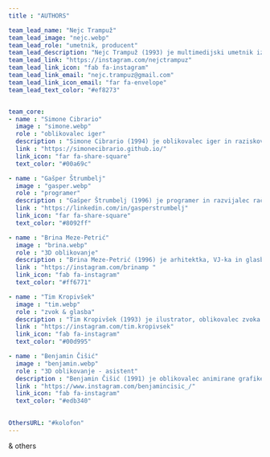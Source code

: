```yaml
---
title : "AUTHORS"

team_lead_name: "Nejc Trampuž"
team_lead_image: "nejc.webp"
team_lead_role: "umetnik, producent"
team_lead_description: "Nejc Trampuž (1993) je multimedijski umetnik iz Slovenije, ki je Cum Laude diplomiral iz fotografije in za magistrsko nalogo prejel nagrado Akademije za likovno umetnost in oblikovanje v Ljubljani. V zadnjih letih se aktivno ukvarja z okoljskimi in ekološkimi umetniškimi projekti (npr. <a href=https://rooted-in-code.com/slo>Zakoreninjeno v kodi</a> & <a href=https://another-future-entirely.com/slo>Popolnoma drugačna prihodnost</a>). Njegovo priljubljeno izrazno sredstvo je kolaž v kombinaciji z različnimi sodobnimi tehnologijami, mediji in eksperimentalnimi pristopi. Trampuž je imel več deset samostojnih in skupinskih razstav v Sloveniji in tujini, za svoje delo pa je prejel tudi več nagrad, med drugim glavne mednarodne festivalske nagrade za svoj najnovejši eksperimentalni film."
team_lead_link: "https://instagram.com/nejctrampuz"
team_lead_link_icon: "fab fa-instagram"
team_lead_link_email: "nejc.trampuz@gmail.com"
team_lead_link_icon_email: "far fa-envelope"
team_lead_text_color: "#ef8273"


team_core:
- name : "Simone Cibrario"
  image : "simone.webp"
  role : "oblikovalec iger"
  description : "Simone Cibrario (1994) je oblikovalec iger in raziskovalec uporabniških izkušenj, ki ga zanimajo presečišča med igro, pripovedovanjem zgodb in trajnostjo. Magistriral je iz iger na Univerzi IT v Københavnu: njegov pristop k oblikovanju iger je metodološki in usmerjen v inovacije. Simone ima širok nabor veščin, od naprednih tehnik oblikovanja iger, 3D-modeliranja do produkcije in uporabe orodij za razvoj iger. Opravljal je pripravništvo pri podjetju Memorable Games in bil vodilni oblikovalec pri podjetju Monobit Games: zagonskem podjetju za izobraževalne igre."
  link : "https://simonecibrario.github.io/"
  link_icon: "far fa-share-square"
  text_color: "#00a69c"

- name : "Gašper Štrumbelj"
  image : "gasper.webp"
  role : "programer"
  description : "Gašper Štrumbelj (1996) je programer in razvijalec računalniških iger, ki primarno deluje v industriji mobilnih iger. Z močnim predznanjem na področju razvoja programske opreme je specializiran za ustvarjanje atraktivnih interaktivnih izkušenj, pri čemer uporablja svoje tehnično znanje za izboljšanje mehanike iger in optimizacijo zmogljivosti."
  link : "https://linkedin.com/in/gasperstrumbelj"
  link_icon: "far fa-share-square"
  text_color: "#8092ff"

- name : "Brina Meze-Petrić"
  image : "brina.webp"
  role : "3D oblikovanje"
  description : "Brina Meze-Petrić (1996) je arhitektka, VJ-ka in glasbenica. Svoje izobraževanje je zaključila na Akademie der bildenden Künste Wien (AT), smer Arhitektura. Oblikovno se najpogosteje izraža s 3D modeliranjem, videom, stripi, infografiko in kolaži."
  link : "https://instagram.com/brinamp "
  link_icon: "fab fa-instagram"
  text_color: "#ff6771"

- name : "Tim Kropivšek"
  image : "tim.webp"
  role : "zvok & glasba"
  description : "Tim Kropivšek (1993) je ilustrator, oblikovalec zvoka in glasbenik. Njegova dela komentirajo človeško psiho, vrednote sodobne družbe in okoljsko nepravičnost. Magistriral je na ALUO v Ljubljani z interaktivno zvočno instalacijo Novi naravni svet. Trenutno ustvarja enigmatične zvočne pokrajine v duo projektu Bellows on Titan."
  link : "https://instagram.com/tim.kropivsek"
  link_icon: "fab fa-instagram"
  text_color: "#00d995"

- name : "Benjamin Čišić"
  image : "benjamin.webp"
  role : "3D oblikovanje - asistent"
  description : "Benjamin Čišić (1991) je oblikovalec animirane grafike in glasbenik iz Bosne in Hercegovine, ki zdaj živi v Sloveniji. Njegova zvočna dela in 3D-animacije gledalce pritegnejo v nadrealistični svet abstraktnih oblik in nasičenih barv. Zanimajo ga tudi različni vidiki 3D oblikovanja in konceptna ilustracija. Trenutno je del dua Bellows on Titan, ki ustvarja ambientalno zvočno pokrajino."
  link : "https://www.instagram.com/benjamincisic_/"
  link_icon: "fab fa-instagram"
  text_color: "#edb340"
            

OthersURL: "#kolofon"
---
```


& others
